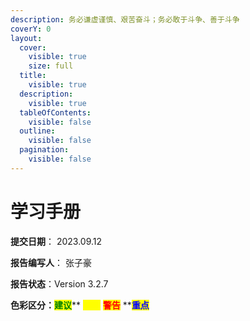 ```yaml
---
description: 务必谦虚谨慎、艰苦奋斗；务必敢于斗争、善于斗争
coverY: 0
layout:
  cover:
    visible: true
    size: full
  title:
    visible: true
  description:
    visible: true
  tableOfContents:
    visible: false
  outline:
    visible: false
  pagination:
    visible: false
---
```


# 学习手册

**提交日期**： 2023.09.12

**报告编写人**： 张子豪

**报告状态**：Version 3.2.7

**色彩区分：**<mark style="color:green;">**建议**</mark>** **<mark style="color:yellow;">**提示**</mark>** **<mark style="color:red;">**警告**</mark>** **<mark style="color:blue;">**重点**</mark>&#x20;

